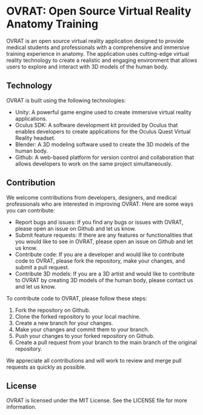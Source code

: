 # OVRAT: Open Source Virtual Reality Anatomy Training

OVRAT is an open source virtual reality application designed to provide medical students and professionals with a comprehensive and immersive training experience in anatomy. The application uses cutting-edge virtual reality technology to create a realistic and engaging environment that allows users to explore and interact with 3D models of the human body.

## Technology

OVRAT is built using the following technologies:

- Unity: A powerful game engine used to create immersive virtual reality applications.
- Oculus SDK: A software development kit provided by Oculus that enables developers to create applications for the Oculus Quest Virtual Reality headset.
- Blender: A 3D modeling software used to create the 3D models of the human body.
- Github: A web-based platform for version control and collaboration that allows developers to work on the same project simultaneously.

## Contribution

We welcome contributions from developers, designers, and medical professionals who are interested in improving OVRAT. Here are some ways you can contribute:

- Report bugs and issues: If you find any bugs or issues with OVRAT, please open an issue on Github and let us know.
- Submit feature requests: If there are any features or functionalities that you would like to see in OVRAT, please open an issue on Github and let us know.
- Contribute code: If you are a developer and would like to contribute code to OVRAT, please fork the repository, make your changes, and submit a pull request.
- Contribute 3D models: If you are a 3D artist and would like to contribute to OVRAT by creating 3D models of the human body, please contact us and let us know.

To contribute code to OVRAT, please follow these steps:

1. Fork the repository on Github.
2. Clone the forked repository to your local machine.
3. Create a new branch for your changes.
4. Make your changes and commit them to your branch.
5. Push your changes to your forked repository on Github.
6. Create a pull request from your branch to the main branch of the original repository.

We appreciate all contributions and will work to review and merge pull requests as quickly as possible.

## License

OVRAT is licensed under the MIT License. See the LICENSE file for more information.
